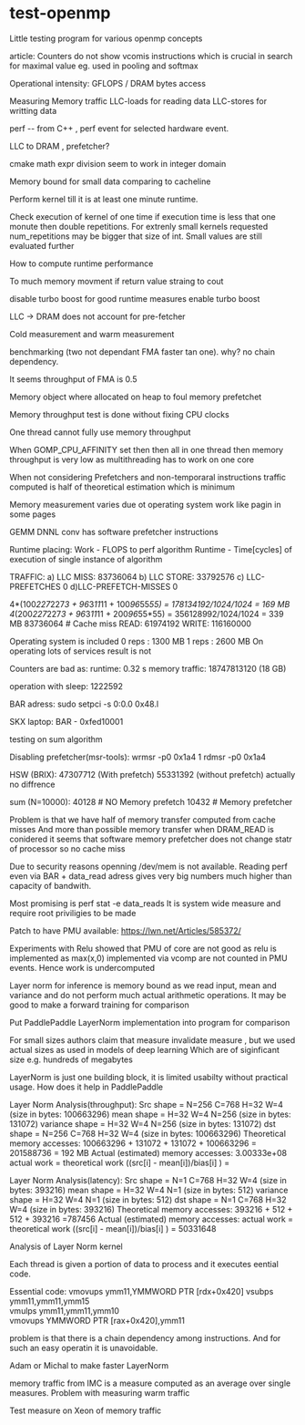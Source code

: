 # test-openmp
Little testing program for various openmp concepts






article:
Counters do not show vcomis instructions which is crucial in search for maximal value eg. used in pooling and softmax


Operational intensity:
GFLOPS / DRAM bytes access

Measuring Memory traffic
LLC-loads for reading data
LLC-stores for writting data

perf -- from C++ , perf event for selected hardware event.

LLC to DRAM , prefetcher?

cmake math expr division seem to work in integer domain

Memory bound for small data comparing to cacheline


Perform kernel till it is at least one minute runtime.

Check execution of kernel of one time if execution time is less that one monute then
double repetitions. For extrenly small kernels requested num_repetitions may be bigger
that size of int. Small values are still evaluated further

How to compute runtime performance

To much memory movment if return value straing to cout

disable turbo boost for good runtime measures
enable turbo boost

LLC -> DRAM does not account for pre-fetcher

Cold measurement and warm measurement

benchmarking (two not dependant FMA faster tan one). why?
no chain dependency.

It seems throughput of FMA is 0.5

Memory object where allocated on heap to foul memory prefetchet


Memory throughput test is done without fixing CPU clocks


One thread cannot fully use memory throughput


When GOMP_CPU_AFFINITY set then then all in one thread then memory throughput is very 
low as multithreading has to work on one core

When not considering Prefetchers and non-temporaral instructions traffic computed is half of theoretical estimation which is minimum


Memory measurement varies due ot operating system work like pagin in some pages 

GEMM DNNL conv has software prefetcher instructions


Runtime placing:
Work - FLOPS to perf algorithm
Runtime - Time[cycles] of execution of single instance of algorithm

TRAFFIC:
a) LLC MISS:
83736064
b) LLC STORE:
33792576
c) LLC-PREFETCHES
0
d)LLC-PREFETCH-MISSES
0
 



4*(100*227*227*3 + 96*3*11*11 + 100*96*55*55) = 178134192/1024/1024 = 169 MB 
4*(200*227*227*3 + 96*3*11*11 + 200*96*55*55) = 356128992/1024/1024 = 339 MB 
                                                83736064  # Cache miss
READ:   61974192
WRITE: 116160000

Operating system is included
0 reps : 1300 MB
1 reps : 2600 MB
On operating lots of services result is not


Counters are bad as:
runtime: 0.32 s
memory traffic: 18747813120 (18 GB)




operation with sleep:
1222592

BAR adress:
sudo setpci -s 0:0.0 0x48.l

SKX laptop:
BAR - 0xfed10001


testing on sum algorithm

Disabling prefetcher(msr-tools):
wrmsr -p0 0x1a4 1
rdmsr -p0 0x1a4

HSW (BRIX):
47307712 (With prefetch)
55331392 (without prefetch)
actually no diffrence


sum (N=10000):
40128  # NO Memory prefetch 
10432  # Memory prefetcher


Problem is that we have half of memory transfer computed from cache misses
And more than possible memory transfer when DRAM_READ is conidered
it seems that software memory prefetcher does not change statr of processor so no cache miss

Due to security reasons openning /dev/mem is not available. Reading perf even via BAR + data_read adress gives very
big numbers much higher than capacity of bandwith.

Most promising is perf stat -e data_reads <program>
It is system wide measure and require root priviligies to be made


Patch to have PMU available:
https://lwn.net/Articles/585372/

Experiments with Relu showed that PMU of core are not good as relu is implemented as max(x,0) implemented
via vcomp are not counted in PMU events. Hence work is undercomputed


Layer norm for inference is memory bound as we read input, mean and variance and do not perform much
actual arithmetic operations. It may be good to make a forward training for comparison 

Put PaddlePaddle LayerNorm implementation into program for comparison

For small sizes authors claim that measure invalidate measure , but we used actual sizes as used in models of deep learning
Which are of siginficant size e.g. hundreds of megabytes


LayerNorm is just one building block, it is limited usabilty without practical usage.
How does it help in PaddlePaddle

Layer Norm Analysis(throughput):
Src shape = N=256 C=768 H=32 W=4 (size in bytes: 100663296)
mean shape = H=32 W=4 N=256 (size in bytes: 131072) 
variance shape = H=32 W=4 N=256 (size in bytes: 131072) 
dst shape = N=256 C=768 H=32 W=4 (size in bytes: 100663296)
Theoretical memory accesses: 100663296 + 131072 + 131072 + 100663296 = 201588736 = 192 MB 
Actual (estimated) memory accesses: 3.00333e+08 
actual work = 
theoretical work ((src[i] - mean[i])/bias[i] ) =  


Layer Norm Analysis(latency):
Src shape = N=1 C=768 H=32 W=4 (size in bytes: 393216)
mean shape = H=32 W=4 N=1 (size in bytes: 512) 
variance shape = H=32 W=4 N=1 (size in bytes: 512) 
dst shape = N=1 C=768 H=32 W=4 (size in bytes: 393216)
Theoretical memory accesses:  393216 + 512 + 512 + 393216 =787456 
Actual (estimated) memory accesses: 
actual work = 
theoretical work ((src[i] - mean[i])/bias[i] ) =  50331648


Analysis of Layer Norm kernel

Each thread is given a portion of data to process and it executes eential code.

Essential code:
vmovups ymm11,YMMWORD PTR [rdx+0x420]
vsubps ymm11,ymm11,ymm15                                                            
vmulps ymm11,ymm11,ymm10                                                            
vmovups YMMWORD PTR [rax+0x420],ymm11            

problem is that there is a chain dependency among instructions. And for such an easy operatin it is unavoidable.

Adam or Michal to make faster LayerNorm

memory traffic from IMC is a measure computed as an average over single measures.
Problem with measuring warm traffic

Test measure on Xeon of memory traffic 
